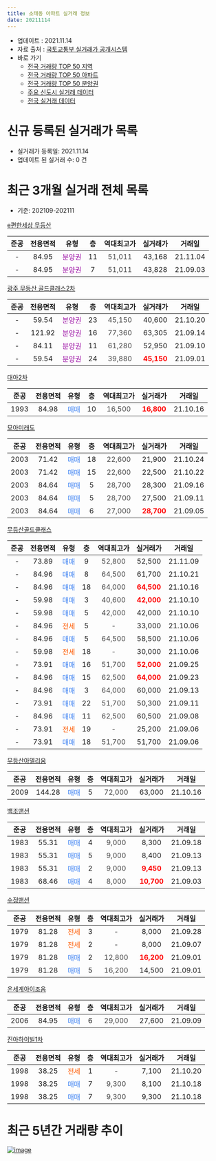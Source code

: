 ```yaml
---
title: 소태동 아파트 실거래 정보
date: 20211114
---
```


* 업데이트 : 2021.11.14
* 자료 출처 : [국토교통부 실거래가 공개시스템](http://rt.molit.go.kr)
* 바로 가기
    * [전국 거래량 TOP 50 지역](https://apt-info.github.io/apt-trade-info/tr)
    * [전국 거래량 TOP 50 아파트](https://apt-info.github.io/apt-trade-info/ta)
    * [전국 거래량 TOP 50 분양권](https://apt-info.github.io/apt-trade-info/tb)
    * [주요 신도시 실거래 데이터](https://apt-info.github.io/apt-trade-info/newtown)
    * [전국 실거래 데이터](https://apt-info.github.io/apt-trade-info/all)



<script async src="https://pagead2.googlesyndication.com/pagead/js/adsbygoogle.js"></script>
<!-- 기본광고 -->
<ins class="adsbygoogle"
     style="display:block"
     data-ad-client="ca-pub-1142216861245946"
     data-ad-slot="4805727019"
     data-ad-format="auto"
     data-full-width-responsive="true"></ins>
<script>
     (adsbygoogle = window.adsbygoogle || []).push({});
</script>


# 신규 등록된 실거래가 목록

* 실거래가 등록일: 2021.11.14
* 업데이트 된 실거래 수: 0 건




<script async src="https://pagead2.googlesyndication.com/pagead/js/adsbygoogle.js"></script>
<!-- 기본광고 -->
<ins class="adsbygoogle"
     style="display:block"
     data-ad-client="ca-pub-1142216861245946"
     data-ad-slot="4805727019"
     data-ad-format="auto"
     data-full-width-responsive="true"></ins>
<script>
     (adsbygoogle = window.adsbygoogle || []).push({});
</script>


# 최근 3개월 실거래 전체 목록
* 기준: 202109-202111


[e편한세상 무등산](https://search.naver.com/search.naver?query=e%ED%8E%B8%ED%95%9C%EC%84%B8%EC%83%81+%EB%AC%B4%EB%93%B1%EC%82%B0)

|준공|전용면적|유형|층|역대최고가|실거래가|거래일|
|:---:|:---:|:---:|:---:|:---:|:---:|:---:|
|-|84.95|<span style="color:#9C11A5">분양권</span>|11|<span style="color:#444444">51,011</span>|43,168|21.11.04|
|-|84.95|<span style="color:#9C11A5">분양권</span>|7|<span style="color:#444444">51,011</span>|43,828|21.09.03|

[광주 무등산 골드클래스2차](https://search.naver.com/search.naver?query=%EA%B4%91%EC%A3%BC+%EB%AC%B4%EB%93%B1%EC%82%B0+%EA%B3%A8%EB%93%9C%ED%81%B4%EB%9E%98%EC%8A%A42%EC%B0%A8)

|준공|전용면적|유형|층|역대최고가|실거래가|거래일|
|:---:|:---:|:---:|:---:|:---:|:---:|:---:|
|-|59.54|<span style="color:#9C11A5">분양권</span>|23|<span style="color:#444444">45,150</span>|40,600|21.10.20|
|-|121.92|<span style="color:#9C11A5">분양권</span>|16|<span style="color:#444444">77,360</span>|63,305|21.09.14|
|-|84.11|<span style="color:#9C11A5">분양권</span>|11|<span style="color:#444444">61,280</span>|52,950|21.09.10|
|-|59.54|<span style="color:#9C11A5">분양권</span>|24|<span style="color:#444444">39,880</span>|<b><span style="color:#FF0000">45,150</span></b>|21.09.01|

[대아2차](https://search.naver.com/search.naver?query=%EB%8C%80%EC%95%842%EC%B0%A8)

|준공|전용면적|유형|층|역대최고가|실거래가|거래일|
|:---:|:---:|:---:|:---:|:---:|:---:|:---:|
|1993|84.98|<span style="color:#4285F3">매매</span>|10|<span style="color:#444444">16,500</span>|<b><span style="color:#FF0000">16,800</span></b>|21.10.16|

[모아미래도](https://search.naver.com/search.naver?query=%EB%AA%A8%EC%95%84%EB%AF%B8%EB%9E%98%EB%8F%84)

|준공|전용면적|유형|층|역대최고가|실거래가|거래일|
|:---:|:---:|:---:|:---:|:---:|:---:|:---:|
|2003|71.42|<span style="color:#4285F3">매매</span>|18|<span style="color:#444444">22,600</span>|21,900|21.10.24|
|2003|71.42|<span style="color:#4285F3">매매</span>|15|<span style="color:#444444">22,600</span>|22,500|21.10.22|
|2003|84.64|<span style="color:#4285F3">매매</span>|5|<span style="color:#444444">28,700</span>|28,300|21.09.16|
|2003|84.64|<span style="color:#4285F3">매매</span>|5|<span style="color:#444444">28,700</span>|27,500|21.09.11|
|2003|84.64|<span style="color:#4285F3">매매</span>|6|<span style="color:#444444">27,000</span>|<b><span style="color:#FF0000">28,700</span></b>|21.09.05|

[무등산골드클래스](https://search.naver.com/search.naver?query=%EB%AC%B4%EB%93%B1%EC%82%B0%EA%B3%A8%EB%93%9C%ED%81%B4%EB%9E%98%EC%8A%A4)

|준공|전용면적|유형|층|역대최고가|실거래가|거래일|
|:---:|:---:|:---:|:---:|:---:|:---:|:---:|
|-|73.89|<span style="color:#4285F3">매매</span>|9|<span style="color:#444444">52,800</span>|52,500|21.11.09|
|-|84.96|<span style="color:#4285F3">매매</span>|8|<span style="color:#444444">64,500</span>|61,700|21.10.21|
|-|84.96|<span style="color:#4285F3">매매</span>|18|<span style="color:#444444">64,000</span>|<b><span style="color:#FF0000">64,500</span></b>|21.10.16|
|-|59.98|<span style="color:#4285F3">매매</span>|3|<span style="color:#444444">40,600</span>|<b><span style="color:#FF0000">42,000</span></b>|21.10.10|
|-|59.98|<span style="color:#4285F3">매매</span>|5|<span style="color:#444444">42,000</span>|42,000|21.10.10|
|-|84.96|<span style="color:#FF5A00">전세</span>|5|<span style="color:#444444">-</span>|33,000|21.10.06|
|-|84.96|<span style="color:#4285F3">매매</span>|5|<span style="color:#444444">64,500</span>|58,500|21.10.06|
|-|59.98|<span style="color:#FF5A00">전세</span>|18|<span style="color:#444444">-</span>|30,000|21.10.06|
|-|73.91|<span style="color:#4285F3">매매</span>|16|<span style="color:#444444">51,700</span>|<b><span style="color:#FF0000">52,000</span></b>|21.09.25|
|-|84.96|<span style="color:#4285F3">매매</span>|15|<span style="color:#444444">62,500</span>|<b><span style="color:#FF0000">64,000</span></b>|21.09.23|
|-|84.96|<span style="color:#4285F3">매매</span>|3|<span style="color:#444444">64,000</span>|60,000|21.09.13|
|-|73.91|<span style="color:#4285F3">매매</span>|22|<span style="color:#444444">51,700</span>|50,300|21.09.11|
|-|84.96|<span style="color:#4285F3">매매</span>|11|<span style="color:#444444">62,500</span>|60,500|21.09.08|
|-|73.91|<span style="color:#FF5A00">전세</span>|19|<span style="color:#444444">-</span>|25,200|21.09.06|
|-|73.91|<span style="color:#4285F3">매매</span>|18|<span style="color:#444444">51,700</span>|51,700|21.09.06|

[무등산아델리움](https://search.naver.com/search.naver?query=%EB%AC%B4%EB%93%B1%EC%82%B0%EC%95%84%EB%8D%B8%EB%A6%AC%EC%9B%80)

|준공|전용면적|유형|층|역대최고가|실거래가|거래일|
|:---:|:---:|:---:|:---:|:---:|:---:|:---:|
|2009|144.28|<span style="color:#4285F3">매매</span>|5|<span style="color:#444444">72,000</span>|63,000|21.10.16|

[백조맨션](https://search.naver.com/search.naver?query=%EB%B0%B1%EC%A1%B0%EB%A7%A8%EC%85%98)

|준공|전용면적|유형|층|역대최고가|실거래가|거래일|
|:---:|:---:|:---:|:---:|:---:|:---:|:---:|
|1983|55.31|<span style="color:#4285F3">매매</span>|4|<span style="color:#444444">9,000</span>|8,300|21.09.18|
|1983|55.31|<span style="color:#4285F3">매매</span>|5|<span style="color:#444444">9,000</span>|8,400|21.09.13|
|1983|55.31|<span style="color:#4285F3">매매</span>|2|<span style="color:#444444">9,000</span>|<b><span style="color:#FF0000">9,450</span></b>|21.09.13|
|1983|68.46|<span style="color:#4285F3">매매</span>|4|<span style="color:#444444">8,000</span>|<b><span style="color:#FF0000">10,700</span></b>|21.09.03|

[수정맨션](https://search.naver.com/search.naver?query=%EC%88%98%EC%A0%95%EB%A7%A8%EC%85%98)

|준공|전용면적|유형|층|역대최고가|실거래가|거래일|
|:---:|:---:|:---:|:---:|:---:|:---:|:---:|
|1979|81.28|<span style="color:#FF5A00">전세</span>|3|<span style="color:#444444">-</span>|8,000|21.09.28|
|1979|81.28|<span style="color:#FF5A00">전세</span>|2|<span style="color:#444444">-</span>|8,000|21.09.07|
|1979|81.28|<span style="color:#4285F3">매매</span>|2|<span style="color:#444444">12,800</span>|<b><span style="color:#FF0000">16,200</span></b>|21.09.01|
|1979|81.28|<span style="color:#4285F3">매매</span>|5|<span style="color:#444444">16,200</span>|14,500|21.09.01|

[온세계아이조움](https://search.naver.com/search.naver?query=%EC%98%A8%EC%84%B8%EA%B3%84%EC%95%84%EC%9D%B4%EC%A1%B0%EC%9B%80)

|준공|전용면적|유형|층|역대최고가|실거래가|거래일|
|:---:|:---:|:---:|:---:|:---:|:---:|:---:|
|2006|84.95|<span style="color:#4285F3">매매</span>|6|<span style="color:#444444">29,000</span>|27,600|21.09.09|

[진아하이빌1차](https://search.naver.com/search.naver?query=%EC%A7%84%EC%95%84%ED%95%98%EC%9D%B4%EB%B9%8C1%EC%B0%A8)

|준공|전용면적|유형|층|역대최고가|실거래가|거래일|
|:---:|:---:|:---:|:---:|:---:|:---:|:---:|
|1998|38.25|<span style="color:#FF5A00">전세</span>|1|<span style="color:#444444">-</span>|7,100|21.10.20|
|1998|38.25|<span style="color:#4285F3">매매</span>|7|<span style="color:#444444">9,300</span>|8,100|21.10.18|
|1998|38.25|<span style="color:#4285F3">매매</span>|7|<span style="color:#444444">9,300</span>|9,300|21.10.18|



<script async src="https://pagead2.googlesyndication.com/pagead/js/adsbygoogle.js"></script>
<!-- 기본광고 -->
<ins class="adsbygoogle"
     style="display:block"
     data-ad-client="ca-pub-1142216861245946"
     data-ad-slot="4805727019"
     data-ad-format="auto"
     data-full-width-responsive="true"></ins>
<script>
     (adsbygoogle = window.adsbygoogle || []).push({});
</script>


# 최근 5년간 거래량 추이


<div style="width:100%;">
    <canvas id="deal_progress" height="200"></canvas>
</div>

<script>
new Chart(document.getElementById("deal_progress"), {
    type: 'line',
    data: {
        labels: ['16.01','16.02','16.03','16.04','16.05','16.06','16.07','16.08','16.09','16.10','16.11','16.12','17.01','17.02','17.03','17.04','17.05','17.06','17.07','17.08','17.09','17.10','17.11','17.12','18.01','18.02','18.03','18.04','18.05','18.06','18.07','18.08','18.09','18.10','18.11','18.12','19.01','19.02','19.03','19.04','19.05','19.06','19.07','19.08','19.09','19.10','19.11','19.12','20.01','20.02','20.03','20.04','20.05','20.06','20.07','20.08','20.09','20.10','20.11','20.12','21.01','21.02','21.03','21.04','21.05','21.06','21.07','21.08','21.09','21.10','21.11'],
        datasets: [{
            label: '매매/분양권',
            data: [4,10,17,11,9,39,128,15,34,33,31,22,17,22,25,24,24,32,21,21,9,16,15,12,29,22,26,14,19,33,35,33,41,20,13,14,18,13,12,4,9,30,9,6,8,10,4,9,10,129,42,16,24,16,22,22,27,33,60,54,14,22,22,12,10,13,11,8,20,12,2],
            borderColor: "rgba(66, 133, 243, 1)",
            backgroundColor: "rgba(66, 133, 243, 0.05)",
            borderWidth: 1,
            pointRadius: 0,
            fill: false,
            lineTension: 0
        },{
            label: '전/월세',
            data: [4,2,2,2,0,3,3,5,4,4,2,2,2,9,2,1,3,1,1,4,5,1,1,4,3,0,2,2,3,5,7,13,7,31,14,16,17,18,11,5,7,5,6,4,3,5,2,5,2,3,4,1,1,2,7,14,7,11,13,8,9,6,11,7,5,4,3,6,3,3,0],
            borderColor: "rgba(255, 90, 0, 1)",
            backgroundColor: "rgba(255, 90, 0, 0.05)",
            borderWidth: 1,
            pointRadius: 0,
            fill: false,
            lineTension: 0
        },{
            label: '합계',
            data: [8,12,19,13,9,42,131,20,38,37,33,24,19,31,27,25,27,33,22,25,14,17,16,16,32,22,28,16,22,38,42,46,48,51,27,30,35,31,23,9,16,35,15,10,11,15,6,14,12,132,46,17,25,18,29,36,34,44,73,62,23,28,33,19,15,17,14,14,23,15,2],
            borderColor: "rgba(0, 0, 0, 1)",
            backgroundColor: "rgba(0, 0, 0, 0.03)",
            borderWidth: 0.1,
            pointRadius: 0,
            fill: true,
            lineTension: 0
        }
        ]
    },
    options: {
        responsive: true,
        title: {
            display: false
        },
        tooltips: {
            mode: 'index',
            intersect: false
        },
        hover: {
            mode: 'nearest',
            intersect: true
        },
        scales: {
            xAxes: [{
                display: true,
                scaleLabel: {
                    display: true,
                    labelString: '년/월'
                }
            }],
            yAxes: [{
                display: true,
                ticks: {
                    suggestedMin: 0,
                },
                scaleLabel: {
                    display: true,
                    labelString: '실거래 수'
                }
            }]
        }
    }
});

</script>


[![image](https://apt-info.github.io/images/2020-01-03-apt-trade-info/1024x500.png)](https://play.google.com/store/apps/details?id=com.aptinfo.apttradeinfo)

